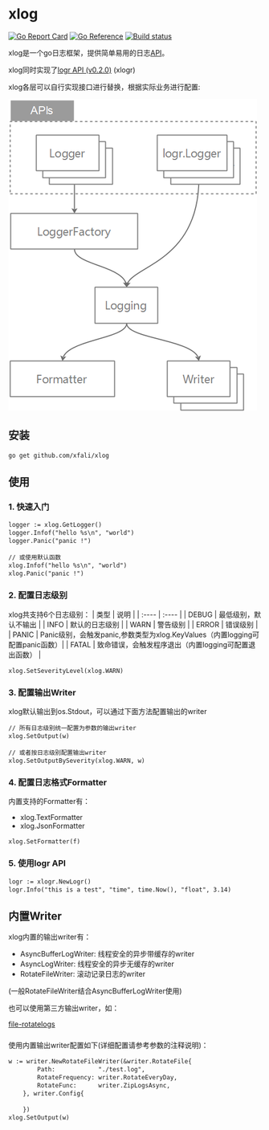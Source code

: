 # xlog

[![Go Report Card](https://goreportcard.com/badge/github.com/xfali/xlog)](https://goreportcard.com/report/github.com/xfali/xlog)
[![Go Reference](https://pkg.go.dev/badge/github.com/xfali/xlog.svg)](https://pkg.go.dev/github.com/xfali/xlog)
[![Build status](https://ci.appveyor.com/api/projects/status/ajcpxxgvp10n6dmp?svg=true)](https://ci.appveyor.com/project/xfali/xlog)

xlog是一个go日志框架，提供简单易用的日志[API](logger.go)。

xlog同时实现了[logr API (v0.2.0)](https://github.com/go-logr/logr) (xlogr)

xlog各层可以自行实现接口进行替换，根据实际业务进行配置:


![alt](docs/images/xlog.png)

## 安装
```
go get github.com/xfali/xlog
```

## 使用

### 1. 快速入门
```
logger := xlog.GetLogger()
logger.Infof("hello %s\n", "world")
logger.Panic("panic !")

// 或使用默认函数
xlog.Infof("hello %s\n", "world")
xlog.Panic("panic !")
```

### 2. 配置日志级别
xlog共支持6个日志级别：
|  类型   | 说明  |
|  :----  | :----  |
| DEBUG  | 最低级别，默认不输出 |
| INFO  |  默认的日志级别 |
| WARN  |  警告级别  |
| ERROR  | 错误级别 |
| PANIC  | Panic级别，会触发panic,参数类型为xlog.KeyValues（内置logging可配置panic函数）|
| FATAL  | 致命错误，会触发程序退出（内置logging可配置退出函数） |
```
xlog.SetSeverityLevel(xlog.WARN)
```

### 3. 配置输出Writer
xlog默认输出到os.Stdout，可以通过下面方法配置输出的writer
```
// 所有日志级别统一配置为参数的输出writer
xlog.SetOutput(w)

// 或者按日志级别配置输出writer
xlog.SetOutputBySeverity(xlog.WARN, w)
```

### 4. 配置日志格式Formatter
内置支持的Formatter有：
* xlog.TextFormatter
* xlog.JsonFormatter
```
xlog.SetFormatter(f)
```

### 5. 使用logr API
```
logr := xlogr.NewLogr()
logr.Info("this is a test", "time", time.Now(), "float", 3.14)
```

## 内置Writer
xlog内置的输出writer有：
* AsyncBufferLogWriter: 线程安全的异步带缓存的writer
* AsyncLogWriter: 线程安全的异步无缓存的writer
* RotateFileWriter: 滚动记录日志的writer

(一般RotateFileWriter结合AsyncBufferLogWriter使用)

也可以使用第三方输出writer，如：

[file-rotatelogs](https://github.com/lestrrat-go/file-rotatelogs)
### 
使用内置输出writer配置如下(详细配置请参考参数的注释说明)：
```
w := writer.NewRotateFileWriter(&writer.RotateFile{
		Path:            "./test.log",
		RotateFrequency: writer.RotateEveryDay,
		RotateFunc:      writer.ZipLogsAsync,
	}, writer.Config{
	
	})
xlog.SetOutput(w)
```

